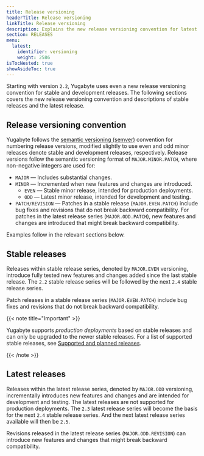 ```yaml
---
title: Release versioning
headerTitle: Release versioning
linkTitle: Release versioning
description: Explains the new release versioning convention for latest and stable releases.
section: RELEASES
menu:
  latest:
    identifier: versioning
    weight: 2586
isTocNested: true
showAsideToc: true
---
```


Starting with version `2.2`, Yugabyte uses even a new release versioning convention for stable and development releases. The following sections covers the new release versioning convention and descriptions of stable releases and the latest release.

## Release versioning convention

Yugabyte follows the [semantic versioning (semver)](https://semver.org) convention for numbering release versions, modified slightly to use even and odd minor releases denote stable and development releases, respectively. Release versions follow the semantic versioning format of `MAJOR.MINOR.PATCH`, where non-negative integers are used for:

- `MAJOR` — Includes substantial changes.
- `MINOR` — Incremented when new features and changes are introduced.
  - `EVEN` — Stable minor release, intended for production deployments.
  - `ODD` — Latest minor release, intended for development and testing.
- `PATCH/REVISION` — Patches in a stable release (`MAJOR.EVEN.PATCH`) include bug fixes and revisions that do not break backward compatibility. For patches in the latest release series (`MAJOR.ODD.PATCH`), new features and changes are introduced that might break backward compatibility.

Examples follow in the relevant sections below.

## Stable releases

Releases within stable release series, denoted by `MAJOR.EVEN` versioning, introduce fully tested new features and changes added since the last stable release. The `2.2` stable release series will be followed by the next `2.4` stable release series.

Patch releases in a stable release series (`MAJOR.EVEN.PATCH`) include bug fixes and revisions that do not break backward compatibility.

{{< note title="Important" >}}

Yugabyte supports *production deployments* based on stable releases and can only be upgraded to the newer stable releases. For a list of supported stable releases, see [Supported and planned releases](../releases-overview/#supported-stable-releases).

{{< /note >}}

## Latest releases

Releases within the latest release series, denoted by `MAJOR.ODD` versioning, incrementally introduces new features and changes and are intended for development and testing. The latest releases are not supported for production deployments. The `2.3` latest release series will become the basis for the next `2.4` stable release series. And the next latest release series available will then be `2.5`.

Revisions released in the latest release series (`MAJOR.ODD.REVISION`) can introduce new features and changes that might break backward compatibility.

